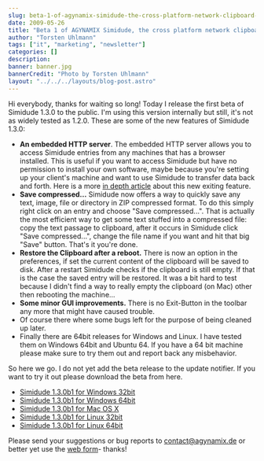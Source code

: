 ```yaml
---
slug: beta-1-of-agynamix-simidude-the-cross-platform-network-clipboard-is-available
date: 2009-05-26
title: "Beta 1 of AGYNAMIX Simidude, the cross platform network clipboard is available"
author: "Torsten Uhlmann"
tags: ["it", "marketing", "newsletter"]
categories: []
description:
banner: banner.jpg
bannerCredit: "Photo by Torsten Uhlmann"
layout: "../../../layouts/blog-post.astro"
---
```


Hi everybody, thanks for waiting so long! Today I release the first beta of Simidude 1.3.0 to the public. I'm using this version internally but still, it's not as widely tested as 1.2.0. These are some of the new features of Simidude 1.3.0:

-   **An embedded HTTP server**. The embedded HTTP server allows you to access Simidude entries from any machines that has a browser installed. This is useful if you want to access Simidude but have no permission to install your own software, maybe because you're setting up your client's machine and want to use Simidude to transfer data back and forth. Here is a more [in depth article](http://www.simidude.com/blog/2009/version-13-beta-of-the-network-clipboard-agynamix-simidude-is-coming/) about this new exiting feature.
-   **Save compressed...** Simidude now offers a way to quickly save any text, image, file or directory in ZIP compressed format. To do this simply right click on an entry and choose "Save compressed...". That is actually the most efficient way to get some text stuffed into a compressed file: copy the text passage to clipboard, after it occurs in Simidude click "Save compressed...", change the file name if you want and hit that big "Save" button. That's it you're done.
-   **Restore the Clipboard after a reboot.** There is now an option in the preferences, if set the current content of the clipboard will be saved to disk. After a restart Simidude checks if the clipboard is still empty. If that is the case the saved entry will be restored. It was a bit hard to test because I didn't find a way to really empty the clipboard (on Mac) other then rebooting the machine...
-   **Some minor GUI improvements.** There is no Exit-Button in the toolbar any more that might have caused trouble.
-   Of course there where some bugs left for the purpose of being cleaned up later.
-   Finally there are 64bit releases for Windows and Linux. I have tested them on Windows 64bit and Ubuntu 64. If you have a 64 bit machine please make sure to try them out and report back any misbehavior.

So here we go. I do not yet add the beta release to the update notifier. If you want to try it out please download the beta from here.

-   [Simidude 1.3.0b1 for Windows 32bit](./simidude-win32-1_3_0b1.exe)
-   [Simidude 1.3.0b1 for Windows 64bit](./simidude-win64-1_3_0b11.exe)
-   [Simidude 1.3.0b1 for Mac OS X](./simidude-osx-1_3_0b1.dmg)
-   [Simidude 1.3.0b1 for Linux 32bit](./simidude-linux_x86-1_3_0b1.sh)
-   [Simidude 1.3.0b1 for Linux 64bit](./simidude-linux_x86_64-1_3_0b1.sh)

Please send your suggestions or bug reports to <contact@agynamix.de> or better yet use the [web form](http://helpdesk.agynamix.de/index.php?pg=request)- thanks!
